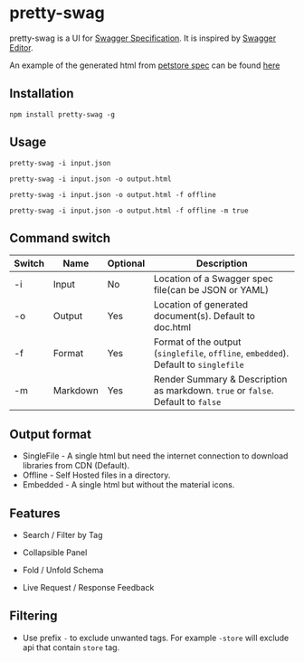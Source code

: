 # pretty-swag

pretty-swag is a UI for [Swagger Specification](https://github.com/OAI/OpenAPI-Specification). It is inspired by [Swagger Editor](http://swagger.io/swagger-editor/).

An example of the generated html from [petstore spec](http://petstore.swagger.io/v2/swagger.json) can be found [here](http://htmlpreview.github.com/?https://raw.githubusercontent.com/twskj/pretty-swag/gh-pages/examples/pet.html)

## Installation

```Shell
npm install pretty-swag -g
```

## Usage

```Shell
pretty-swag -i input.json
```

```Shell
pretty-swag -i input.json -o output.html
```

```Shell
pretty-swag -i input.json -o output.html -f offline
```

```Shell
pretty-swag -i input.json -o output.html -f offline -m true
```

## Command switch

| Switch | Name     | Optional | Description                                                                          |
| ------ | -------- | -------- | ------------------------------------------------------------------------------------ |
|   -i   | Input    |       No | Location of a Swagger spec file(can be JSON or YAML)                                 |
|   -o   | Output   |      Yes | Location of generated document(s). Default to doc.html                               |
|   -f   | Format   |      Yes | Format of the output (`singlefile`, `offline`, `embedded`). Default to `singlefile`  |
|   -m   | Markdown |      Yes | Render Summary & Description as markdown. `true` or `false`. Default to `false`      |

## Output format

 - SingleFile - A single html but need the internet connection to download libraries from CDN (Default).
 - Offline - Self Hosted files in a directory.
 - Embedded - A single html but without the material icons.


## Features

- Search / Filter by Tag

- Collapsible Panel

- Fold / Unfold Schema

- Live Request / Response Feedback

## Filtering

- Use prefix `-` to exclude unwanted tags. For example `-store` will exclude api that contain `store` tag.
